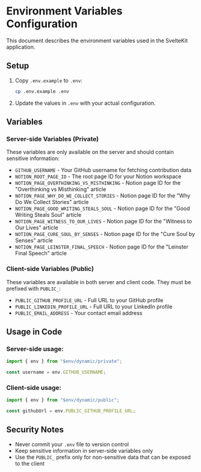 # Environment Variables Configuration

This document describes the environment variables used in the SvelteKit application.

## Setup

1. Copy `.env.example` to `.env`:

    ```bash
    cp .env.example .env
    ```

2. Update the values in `.env` with your actual configuration.

## Variables

### Server-side Variables (Private)

These variables are only available on the server and should contain sensitive information:

- `GITHUB_USERNAME` - Your GitHub username for fetching contribution data
- `NOTION_ROOT_PAGE_ID` - The root page ID for your Notion workspace
- `NOTION_PAGE_OVERTHINKING_VS_MISTHINKING` - Notion page ID for the "Overthinking vs Misthinking" article
- `NOTION_PAGE_WHY_DO_WE_COLLECT_STORIES` - Notion page ID for the "Why Do We Collect Stories" article
- `NOTION_PAGE_GOOD_WRITING_STEALS_SOUL` - Notion page ID for the "Good Writing Steals Soul" article
- `NOTION_PAGE_WITNESS_TO_OUR_LIVES` - Notion page ID for the "Witness to Our Lives" article
- `NOTION_PAGE_CURE_SOUL_BY_SENSES` - Notion page ID for the "Cure Soul by Senses" article
- `NOTION_PAGE_LEINSTER_FINAL_SPEECH` - Notion page ID for the "Leinster Final Speech" article

### Client-side Variables (Public)

These variables are available in both server and client code. They must be prefixed with `PUBLIC_`:

- `PUBLIC_GITHUB_PROFILE_URL` - Full URL to your GitHub profile
- `PUBLIC_LINKEDIN_PROFILE_URL` - Full URL to your LinkedIn profile
- `PUBLIC_EMAIL_ADDRESS` - Your contact email address

## Usage in Code

### Server-side usage:

```typescript
import { env } from "$env/dynamic/private";

const username = env.GITHUB_USERNAME;
```

### Client-side usage:

```typescript
import { env } from "$env/dynamic/public";

const githubUrl = env.PUBLIC_GITHUB_PROFILE_URL;
```

## Security Notes

- Never commit your `.env` file to version control
- Keep sensitive information in server-side variables only
- Use the `PUBLIC_` prefix only for non-sensitive data that can be exposed to the client

